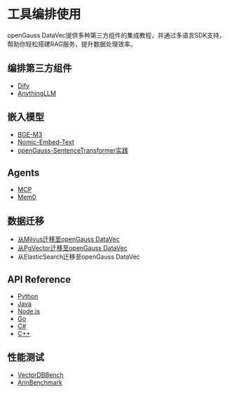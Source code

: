 # 工具编排使用

openGauss DataVec提供多种第三方组件的集成教程，并通过多语言SDK支持，帮助你轻松搭建RAG服务，提升数据处理效率。

## 编排第三方组件
- [Dify](dify.md)
- [AnythingLLM](anythingllm.md)

## 嵌入模型
- [BGE-M3](embedding-bgem3.md)
- [Nomic-Embed-Text](embedding-nomic.md)
- [openGauss-SentenceTransformer实践](SentenceTransformer.md)

## Agents
- [MCP](MCP.md)
- [Mem0](mem0.md)

## 数据迁移
- [从Milvus迁移至openGauss DataVec](milvus2datavec.md)
- [从PgVector迁移至openGauss DataVec](../AboutopenGauss/Postgresql_openGauss迁移工具debezium-connector-postgres.md)
- 从ElasticSearch迁移至openGauss DataVec

## API Reference
- [Python](integrationPython.md)
- [Java](integrationJava.md)
- [Node.js](integrationJavaScript.md)
- [Go](integrationGo.md)
- [C#](integrationCsharp.md)
- [C++](integrationCpp.md)

## 性能测试
- [VectorDBBench](openGauss-VectorDBBench.md)
- [AnnBenchmark](testtool_annbenchmark.md)

